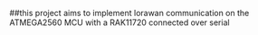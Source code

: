 ##this project aims to implement lorawan communication on the ATMEGA2560 MCU with  a RAK11720 connected over serial